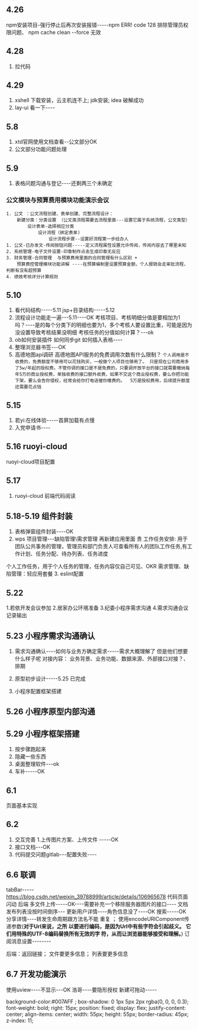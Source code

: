 

## 4.26
npm安装项目-强行停止后再次安装报错-----npm ERR! code 128    排除管理员权限问题、 npm cache clean --force 无效

## 4.28
1. 拉代码

## 4.29
1. xshell 下载安装，云主机连不上; jdk安装; idea 破解成功
2. lay-ui 看一下----

## 5.8
1. xtd官网使用文档查看--公文部分OK
2. 公文部分功能问题处理
## 5.9
1. 表格问题沟通与登记----还剩两三个未确定
### 公文模块与预算费用模块功能演示会议
	1. 公文 ：公文流程创建、表单创建、完整流程设计：
		新建分类：分类设置 （公文类流程需要去流程里面---设置它属于系统流程，公文类型）
			设计表单-选择相应分类
				设计流程（绑定表单)
					设计流程步骤--设置好流程第一步经办人
	1. 公文-已办发文-传阅按钮问题-----定义流程属性设置允许传阅，传阅内容去了哪里未知
	2. 系统管理-电子文件设置-印章制作点击生成印章无反应
	3. 财务管理-合同管理  与预算费用里面的合同管理有什么区别 +  
		预算费控管理模块功能讲解 ----在预算编制里设置预算金额，个人报销会走审批流程，判断有没有超预算
	4. 绩效考核评分计算规则

## 5.10
1. 看代码结构-----5.11 jsp+目录结构-----5.12
2. 流程设计功能走一遍---5.11----OK
	考核项目、考核明细分值是要相加为1吗？----是的每个分类下的明细也要为1，多个考核人要设置比重，可能是因为没设置导致考核结果没明细
	考核任务的分值如何计算？---ok
3. ob如何安装插件  如何同步git   如何插入表格----
4. 整理浏览器书签---OK
5. 高德地图api调研
高德地图API服务的免费调用次数有什么限制？
	```个人调用是不收费的，免费额度不够用可以花钱购买，一般做个人项目也够用了。 只是现在公司商用多了5w/年起的授权费。不管你调的接口是不是免费的，只要调开放平台的接口就需要缴纳每年5万的商业授权费，单独收费的接口额外收费，如果不交这个商业授权费，要么你把功能下架，要么会告你侵权，经常会给你打电话催你缴费的。  5万是授权费用，后续提升额度还需要花点钱```


## 5.15
1. 若yi:在线体验-----首屏加载有点慢
2. 入党申请书----

## 5.16 ruoyi-cloud
ruoyi-cloud项目配置

## 5.17 
1. ruoyi-cloud 前端代码阅读

## 5.18-5.19 组件封装
1. 表格弹窗组件封装----OK
2. wps 项目管理---缺陷管理\需求管理  再新建应用里面 贵
工作任务安排: 用于团队公共事务的管理，管理员和部门负责人可查看所有人的团队工作任务,有工作计划、任务分配、待办列表、任务进度

个人工作任务，用于个人任务的管理，任务内容仅自己可见、OKR
需求管理、缺陷管理：轻应用套餐
3. eslint配置

## 5.22 
1.若依开发会议参加
2.居家办公环境准备
3.纪委小程序需求沟通
4.需求沟通会议记录输出

## 5.23 小程序需求沟通确认
1. 需求沟通确认----如何与业务方确定需求-----需求大概理解了 但是他们想要什么样子呢
对接内容： 业务背景、业务功能、数据来源、外部接口对接？、排期

2. 原型初步设计-----5.25 已完成
3. 小程序配置框架搭建

## 5.26 小程序原型内部沟通


## 5.29 小程序框架搭建
1.  按步骤跑起来
2. 隐藏一些东西
3. 桌面整理软件---ok
4. 车补-----OK

## 6.1 
页面基本实现

## 6.2 
1. 交互完善  1.上传图片方案、上传文件 -----OK
2. 接口文档---OK
3. 代码提交问题gitlab---配置失败----

## 6.6 联调
tabBar-----https://blog.csdn.net/weixin_39788999/article/details/106965678 代码页面闪动
后端
	多文件上传-----OK----需要补充一个移除服务器图片的接口----
	文档发布列表没按时间倒序---
更新用户详情----角色信息没了----OK
搜索-----OK
分享详情----转发生命周期跟方法名不能 重复 ；
  使用encodeURIComponent传递参数(**对于Url来说，之所 以要进行编码，是因为Url中有些字符会引起歧义。** **它们用特殊的UTF-8编码替换所有无效的字 符，从而让浏览器能够接受和理解。**)
订阅消息设置--------


后端：返回链接； 文件要更多信息； 列表要更多信息


## 6.7  开发功能演示
使用uview----不显示---OK
浩哥----要隐形授权
新建可拖动-----

background-color:#007AFF ;
box-shadow: 0 1px 5px 2px rgba(0, 0, 0, 0.3);
font-weight: bold;
right: 15px;
position: fixed;
display: flex;
  justify-content: center;
 align-items: center;
 width: 55px;
  height: 55px;
border-radius: 45px;
 z-index: 11;